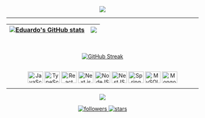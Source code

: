 <p align="center">
  <img src="https://readme-typing-svg.herokuapp.com/?lines=Bem-vindo+ao+meu+perfil+GitHub!&center=true&width=400&height=45&font=Fira%20Code&color=38C2FF&vCenter=true">
</p>

---

| <a href="https://github.com/anuraghazra/github-readme-stats"><img align="center" src="https://github-readme-stats.vercel.app/api?username=EduardoMascarenhas&show_icons=true&include_all_commits=true&theme=omni&hide_border=true" alt="Eduardo's GitHub stats" /></a> | <a href="https://github.com/anuraghazra/github-readme-stats"><img align="center" src="https://github-readme-stats.vercel.app/api/top-langs/?username=EduardoMascarenhas&layout=compact&theme=omni&hide_border=true" /></a> |
| ------------- | ------------- |

<div align="center"><br>

[![GitHub Streak](http://github-readme-streak-stats.herokuapp.com?user=EduardoMascarenhas&theme=omni&date_format=M%20j%5B%2C%20Y%5D)](https://git.io/streak-stats)

</div>

<div align="center"><br>
  <img align="center" alt="JavaScript" height="30" width="40" src="https://cdn.jsdelivr.net/gh/devicons/devicon/icons/javascript/javascript-original.svg" />
  <img align="center" alt="TypeScript" height="30" width="40" src="https://cdn.jsdelivr.net/gh/devicons/devicon/icons/typescript/typescript-original.svg" />
  <img align="center" alt="React" height="30" width="40" src="https://cdn.jsdelivr.net/gh/devicons/devicon/icons/react/react-original.svg" />
  <img align="center" alt="Next.js" height="30" width="40" src="https://cdn.jsdelivr.net/gh/devicons/devicon/icons/nextjs/nextjs-original.svg" />
  <img align="center" alt="NodeJS" height="30" width="40" src="https://cdn.jsdelivr.net/gh/devicons/devicon/icons/nodejs/nodejs-original.svg" />
  <img align="center" alt="NestJS" height="30" width="40" src="https://cdn.jsdelivr.net/gh/devicons/devicon/icons/nestjs/nestjs-plain.svg" />
  <img align="center" alt="Spring" height="30" width="40" src="https://cdn.jsdelivr.net/gh/devicons/devicon/icons/spring/spring-original.svg" />
  <img align="center" alt="MySQL" height="30" width="40" src="https://cdn.jsdelivr.net/gh/devicons/devicon/icons/mysql/mysql-original.svg" />
  <img align="center" alt="MongoDB" height="30" width="40" src="https://cdn.jsdelivr.net/gh/devicons/devicon/icons/mongodb/mongodb-original.svg" />
</div>

---

<div align="center">
  <a href="https://www.linkedin.com/in/eduardo-mascarenhas-b23642284/" target="_blank">
    <img src="https://img.shields.io/badge/-LinkedIn-%230077B5?style=for-the-badge&logo=linkedin&logoColor=white">
  </a>
</div>

<p align="center">
  <a href="https://github.com/EduardoMascarenhas?tab=followers">
    <img alt="followers" title="Follow me on GitHub" src="https://img.shields.io/github/followers/EduardoMascarenhas?color=236ad3&labelColor=1155ba&style=for-the-badge&logo=github&label=Seguidores"/>
  </a>
  <a href="https://github.com/EduardoMascarenhas?tab=repositories&sort=stargazers">
    <img alt="stars" title="Repositórios com estrela" src="https://img.shields.io/github/stars/EduardoMascarenhas?color=55960c&labelColor=488207&style=for-the-badge&logo=github&label=Estrelas"/>
  </a>
</p>

<!-- Templates de badges: https://github.com/badges/shields -->
<!-- Contador de visitas (opcional): https://github.com/DenverCoder1/Simple-View-Counter -->


